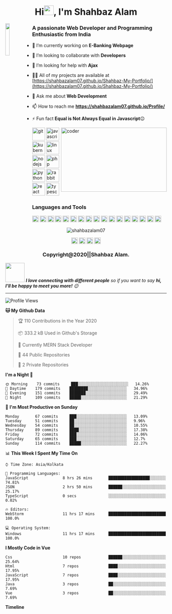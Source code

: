 <h1 align="center">Hi<img src="https://raw.githubusercontent.com/mPooja-15/mPooja-15/master/Hi.gif" width="30px">, I'm Shahbaz Alam</h1>
<img align="left" src="https://github.com/Ishaan28malik/Ishaan28malik/blob/master/Dev.jpg" width="16%"/>

<h3 align="link">A passionate Web Developer and Programming Enthusiastic from India</h3>

- 🔭 I’m currently working on **E-Banking Webpage**

- 👯 I’m looking to collaborate with **Developers**

- 🤔 I’m looking for help with **Ajax**

- 👨‍💻 All of my projects are available at [https://shahbazalam07.github.io/Shahbaz-My-Portfolio/](https://shahbazalam07.github.io/Shahbaz-My-Portfolio/)

- 💬 Ask me about **Web Development**

- 📫 How to reach me **https://shahbazalam07.github.io/Profile/**

- ⚡ Fun fact **Equal is Not Always Equal in Javascript**😉

<img align="right" height="200" width="330" alt="coder" src="https://theninehertz.com/wp-content/uploads/2020/06/full-stack-development.gif" />



<p align="left"><img src="https://www.vectorlogo.zone/logos/git-scm/git-scm-icon.svg" alt="git" width="40" height="40"/> <img src="https://devicons.github.io/devicon/devicon.git/icons/javascript/javascript-original.svg" alt="javascript" width="40" height="40"/> <img src="https://www.vectorlogo.zone/logos/kubernetes/kubernetes-icon.svg" alt="kubernetes" width="40" height="40"/> <img src="https://devicons.github.io/devicon/devicon.git/icons/linux/linux-original.svg" alt="linux" width="40" height="40"/> <img src="https://devicons.github.io/devicon/devicon.git/icons/nodejs/nodejs-original-wordmark.svg" alt="nodejs" width="40" height="40"/> <img src="https://devicons.github.io/devicon/devicon.git/icons/php/php-original.svg" alt="php" width="40" height="40"/> <img src="https://devicons.github.io/devicon/devicon.git/icons/python/python-original.svg" alt="python" width="40" height="40"/> <img src="https://www.vectorlogo.zone/logos/rabbitmq/rabbitmq-icon.svg" alt="rabbitMQ" width="40" height="40"/> <img src="https://devicons.github.io/devicon/devicon.git/icons/react/react-original-wordmark.svg" alt="react" width="40" height="40"/> <img src="https://devicons.github.io/devicon/devicon.git/icons/typescript/typescript-original.svg" alt="typescript" width="40" height="40"/></p>



### Languages and Tools

<p align="left"><img src="https://devicons.github.io/devicon/devicon.git/icons/vuejs/vuejs-original-wordmark.svg" alt="vuejs" width="20" height="20"/> <img src="https://devicons.github.io/devicon/devicon.git/icons/react/react-original-wordmark.svg" alt="react" width="20" height="20"/> <img src="https://devicons.github.io/devicon/devicon.git/icons/android/android-original-wordmark.svg" alt="android" width="20" height="20"/> <img src="https://devicons.github.io/devicon/devicon.git/icons/bootstrap/bootstrap-plain.svg" alt="bootstrap" width="20" height="20"/> <img src="https://devicons.github.io/devicon/devicon.git/icons/c/c-original.svg" alt="c" width="20" height="20"/> <img src="https://devicons.github.io/devicon/devicon.git/icons/coffeescript/coffeescript-original-wordmark.svg" alt="coffeescript" width="20" height="20"/> <img src="https://devicons.github.io/devicon/devicon.git/icons/cplusplus/cplusplus-original.svg" alt="cplusplus" width="20" height="20"/> <img src="https://devicons.github.io/devicon/devicon.git/icons/css3/css3-original-wordmark.svg" alt="css3" width="20" height="20"/> <img  src="https://devicons.github.io/devicon/devicon.git/icons/html5/html5-original-wordmark.svg" alt="html5" width="20" height="20"/> <img src="https://devicons.github.io/devicon/devicon.git/icons/java/java-original-wordmark.svg" alt="java" width="20" height="20"/> <img src="https://devicons.github.io/devicon/devicon.git/icons/javascript/javascript-original.svg" alt="javascript" width="20" height="20"/> <img src="https://devicons.github.io/devicon/devicon.git/icons/mongodb/mongodb-original-wordmark.svg" alt="mongodb" width="20" height="20"/> <img src="https://devicons.github.io/devicon/devicon.git/icons/mysql/mysql-original-wordmark.svg" alt="mysql" width="20" height="20"/> <img src="https://devicons.github.io/devicon/devicon.git/icons/php/php-original.svg" alt="php" width="20" height="20"/> <img src="https://devicons.github.io/devicon/devicon.git/icons/postgresql/postgresql-original-wordmark.svg" alt="postgresql" width="20" height="20"/> <img src="https://devicons.github.io/devicon/devicon.git/icons/redhat/redhat-original-wordmark.svg" alt="redhat" width="20" height="20"/> <img src="https://devicons.github.io/devicon/devicon.git/icons/nodejs/nodejs-original-wordmark.svg" alt="nodejs" width="20" height="20"/></p><p align="center"> <img src="https://github-readme-stats.vercel.app/api?username=shahbazalam07&show_icons=true" alt="shahbazalam07" /> </p>

<p align="center">
<a href="https://twitter.com/@shahbaz12268097" target="blank"><img align="center" src="https://cdn.jsdelivr.net/npm/simple-icons@3.0.1/icons/twitter.svg" alt="@shahbaz12268097" height="20" width="20" /></a>
<a href="https://linkedin.com/in/shahbaz alam" target="blank"><img align="center" src="https://cdn.jsdelivr.net/npm/simple-icons@3.0.1/icons/linkedin.svg" alt="shahbaz alam" height="20" width="20" /></a>
<a href="https://fb.com/shahbaz alam" target="blank"><img align="center" src="https://cdn.jsdelivr.net/npm/simple-icons@3.0.1/icons/facebook.svg" alt="shahbaz alam" height="20" width="20" /></a>
<a href="https://instagram.com/shahbazalam51" target="blank"><img align="center" src="https://cdn.jsdelivr.net/npm/simple-icons@3.0.1/icons/instagram.svg" alt="shahbazalam51" height="20" width="20" /></a>
</p>




<div align="center">

### Copyright@2020||Shahbaz Alam.

</div>
                                                         

<img src="https://media.giphy.com/media/LnQjpWaON8nhr21vNW/giphy.gif" width="60"> <em><b>I love connecting with different people</b> so if you want to say <b>hi, I'll be happy to meet you more!</b> 😊</em>

---
<!--START_SECTION:waka-->
![Profile Views](http://img.shields.io/badge/Profile%20Views-220-blue)



**🐱 My Github Data** 

> 🏆 110 Contributions in the Year 2020
 > 
> 📦 333.2 kB Used in Github's Storage 
 > 
> 💼 Currently MERN Stack Developer
 > 
> 📜 44 Public Repositories
 > 
> 🔑 2 Private Repositories 

**I'm a Night 🦉** 

```text
🌞 Morning    73 commits     ███░░░░░░░░░░░░░░░░░░░░░░   14.26% 
🌆 Daytime    179 commits    ████████░░░░░░░░░░░░░░░░░   34.96% 
🌃 Evening    151 commits    ███████░░░░░░░░░░░░░░░░░░   29.49% 
🌙 Night      109 commits    █████░░░░░░░░░░░░░░░░░░░░   21.29%

```
📅 **I'm Most Productive on Sunday** 

```text
Monday       67 commits     ███░░░░░░░░░░░░░░░░░░░░░░   13.09% 
Tuesday      51 commits     ██░░░░░░░░░░░░░░░░░░░░░░░   9.96% 
Wednesday    54 commits     ██░░░░░░░░░░░░░░░░░░░░░░░   10.55% 
Thursday     89 commits     ████░░░░░░░░░░░░░░░░░░░░░   17.38% 
Friday       72 commits     ███░░░░░░░░░░░░░░░░░░░░░░   14.06% 
Saturday     65 commits     ███░░░░░░░░░░░░░░░░░░░░░░   12.7% 
Sunday       114 commits    █████░░░░░░░░░░░░░░░░░░░░   22.27%

```


📊 **This Week I Spent My Time On** 

```text
⌚︎ Time Zone: Asia/Kolkata

💬 Programming Languages: 
JavaScript               8 hrs 26 mins       ██████████████████░░░░░░░   74.81% 
JSON                     2 hrs 50 mins       ██████░░░░░░░░░░░░░░░░░░░   25.17% 
TypeScript               0 secs              ░░░░░░░░░░░░░░░░░░░░░░░░░   0.02%

🔥 Editors: 
WebStorm                 11 hrs 17 mins      █████████████████████████   100.0%

💻 Operating System: 
Windows                  11 hrs 17 mins      █████████████████████████   100.0%

```

**I Mostly Code in Vue** 

```text
Css                      10 repos            ██████░░░░░░░░░░░░░░░░░░░   25.64% 
Html                     7 repos             ████░░░░░░░░░░░░░░░░░░░░░   17.95% 
JavaScript               7 repos             ████░░░░░░░░░░░░░░░░░░░░░   17.95% 
Java                     3 repos             ██░░░░░░░░░░░░░░░░░░░░░░░   7.69% 
Vue                      3 repos             ██░░░░░░░░░░░░░░░░░░░░░░░   7.69%

```


**Timeline**

